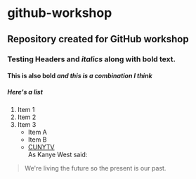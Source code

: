 # github-workshop
## Repository created for GitHub workshop
### Testing Headers and *italics* along with **bold** text.  
#### __This is also bold__ *and **this is a combination** I think*

##### Here's a list
1. Item 1
2. Item 2
3. Item 3
   * Item A
   * Item B  
   * [CUNYTV](http://www.cuny.tv)  
As Kanye West said:
> We're living the future so
> the present is our past.
